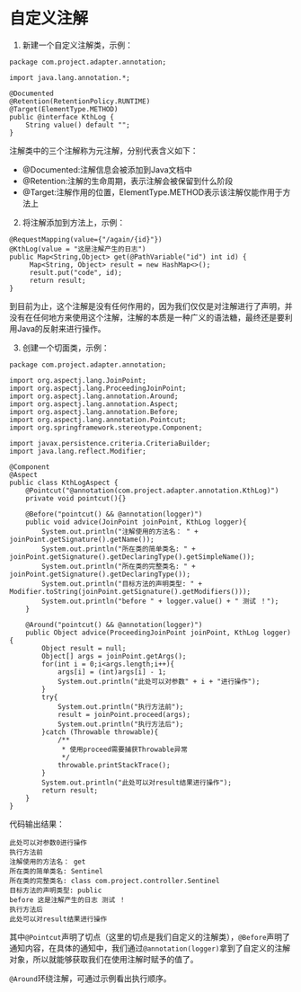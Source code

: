 # 自定义注解

1. 新建一个自定义注解类，示例：

```
package com.project.adapter.annotation;

import java.lang.annotation.*;

@Documented
@Retention(RetentionPolicy.RUNTIME)
@Target(ElementType.METHOD)
public @interface KthLog {
    String value() default "";
}
```

注解类中的三个注解称为元注解，分别代表含义如下：

- @Documented:注解信息会被添加到Java文档中
- @Retention:注解的生命周期，表示注解会被保留到什么阶段
- @Target:注解作用的位置，ElementType.METHOD表示该注解仅能作用于方法上

2. 将注解添加到方法上，示例：

```
@RequestMapping(value={"/again/{id}"})
@KthLog(value = "这是注解产生的日志")
public Map<String,Object> get(@PathVariable("id") int id) {
     Map<String, Object> result = new HashMap<>();
     result.put("code", id);
     return result;
}
```

到目前为止，这个注解是没有任何作用的，因为我们仅仅是对注解进行了声明，并没有在任何地方来使用这个注解，注解的本质是一种广义的语法糖，最终还是要利用Java的反射来进行操作。

3. 创建一个切面类，示例：
```
package com.project.adapter.annotation;

import org.aspectj.lang.JoinPoint;
import org.aspectj.lang.ProceedingJoinPoint;
import org.aspectj.lang.annotation.Around;
import org.aspectj.lang.annotation.Aspect;
import org.aspectj.lang.annotation.Before;
import org.aspectj.lang.annotation.Pointcut;
import org.springframework.stereotype.Component;

import javax.persistence.criteria.CriteriaBuilder;
import java.lang.reflect.Modifier;

@Component
@Aspect
public class KthLogAspect {
    @Pointcut("@annotation(com.project.adapter.annotation.KthLog)")
    private void pointcut(){}

    @Before("pointcut() && @annotation(logger)")
    public void advice(JoinPoint joinPoint, KthLog logger){
        System.out.println("注解使用的方法名： " + joinPoint.getSignature().getName());
        System.out.println("所在类的简单类名: " + joinPoint.getSignature().getDeclaringType().getSimpleName());
        System.out.println("所在类的完整类名: " + joinPoint.getSignature().getDeclaringType());
        System.out.println("目标方法的声明类型: " + Modifier.toString(joinPoint.getSignature().getModifiers()));
        System.out.println("before " + logger.value() + " 测试 ！");
    }

    @Around("pointcut() && @annotation(logger)")
    public Object advice(ProceedingJoinPoint joinPoint, KthLog logger){
        Object result = null;
        Object[] args = joinPoint.getArgs();
        for(int i = 0;i<args.length;i++){
            args[i] = (int)args[i] - 1;
            System.out.println("此处可以对参数" + i + "进行操作");
        }
        try{
            System.out.println("执行方法前");
            result = joinPoint.proceed(args);
            System.out.println("执行方法后");
        }catch (Throwable throwable){
            /**
             * 使用proceed需要捕获Throwable异常
             */
            throwable.printStackTrace();
        }
        System.out.println("此处可以对result结果进行操作");
        return result;
    }
}
```

代码输出结果：

```
此处可以对参数0进行操作
执行方法前
注解使用的方法名： get
所在类的简单类名: Sentinel
所在类的完整类名: class com.project.controller.Sentinel
目标方法的声明类型: public
before 这是注解产生的日志 测试 ！
执行方法后
此处可以对result结果进行操作
```

其中`@Pointcut`声明了切点（这里的切点是我们自定义的注解类），`@Before`声明了通知内容，在具体的通知中，我们通过`@annotation(logger)`拿到了自定义的注解对象，所以就能够获取我们在使用注解时赋予的值了。

`@Around`环绕注解，可通过示例看出执行顺序。
